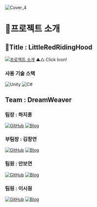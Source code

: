 ![Cover_4](https://github.com/user-attachments/assets/e43ed7a5-7289-4c97-993b-3188c1da592f)
# 📌프로젝트 소개

## 🎉Title : LittleRedRidingHood

[![프로젝트 소개](https://img.shields.io/badge/프로젝트_소개-black?style=for-the-badge)](https://www.notion.so/teamsparta/A08-Little-Red-Riding-Hood-aec2ddd3436a482cbae0b0a5250be209)
▲△ Click Icon!

### 사용 기술 스택
![Unity](https://img.shields.io/badge/Unity-100000?style=for-the-badge&logo=unity&logoColor=white)
![C#](https://img.shields.io/badge/C%23-239120?style=for-the-badge&logo=c-sharp&logoColor=white)

## Team : DreamWeaver 

### 팀장 : 하지훈
[![GitHub](https://img.shields.io/badge/GitHub-하지훈-black?style=flat-square&logo=github)](https://github.com/hajeehoon12?tab=repositories)
[![Blog](https://img.shields.io/badge/Blog-하지훈-FF5722?style=flat-square&logo=blogger)](https://blog.naver.com/redstar1997)

### 부팀장 : 김창연
[![GitHub](https://img.shields.io/badge/GitHub-김창연-black?style=flat-square&logo=github)](https://github.com/EnBalor)
[![Blog](https://img.shields.io/badge/Blog-김창연-FF5722?style=flat-square&logo=blogger)](https://velog.io/@en_balor/posts)

### 팀원 : 안보연
[![GitHub](https://img.shields.io/badge/GitHub-안보연-black?style=flat-square&logo=github)](https://github.com/BY0808?tab=repositories)
[![Blog](https://img.shields.io/badge/Blog-안보연-FF5722?style=flat-square&logo=blogger)](https://by-til.tistory.com/)

### 팀원 : 이시원
[![GitHub](https://img.shields.io/badge/GitHub-이시원-black?style=flat-square&logo=github)](https://github.com/SnowScapes)
[![Blog](https://img.shields.io/badge/Blog-이시원-FF5722?style=flat-square&logo=blogger)](https://ablaze-cowbell-21d.notion.site/Today-I-Learned-cea15925366f4d6a969dbbeaa08e679c)
